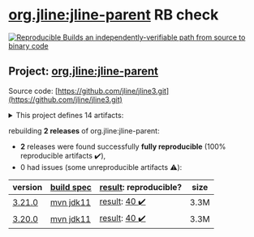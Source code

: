 [org.jline:jline-parent](https://search.maven.org/artifact/org.jline/jline-parent/) RB check
=======

[![Reproducible Builds](https://reproducible-builds.org/images/logos/rb.svg) an independently-verifiable path from source to binary code](https://reproducible-builds.org/)

## Project: [org.jline:jline-parent](https://search.maven.org/artifact/org.jline/jline-parent/)

Source code: [https://github.com/jline/jline3.git](https://github.com/jline/jline3.git)

<details><summary>This project defines 14 artifacts:</summary>

* [org.jline:jline](https://search.maven.org/artifact/org.jline/jline/)
* [org.jline:jline-builtins](https://search.maven.org/artifact/org.jline/jline-builtins/)
* [org.jline:jline-console](https://search.maven.org/artifact/org.jline/jline-console/)
* [org.jline:jline-demo](https://search.maven.org/artifact/org.jline/jline-demo/)
* [org.jline:jline-graal](https://search.maven.org/artifact/org.jline/jline-graal/)
* [org.jline:jline-groovy](https://search.maven.org/artifact/org.jline/jline-groovy/)
* [org.jline:jline-parent](https://search.maven.org/artifact/org.jline/jline-parent/)
* [org.jline:jline-reader](https://search.maven.org/artifact/org.jline/jline-reader/)
* [org.jline:jline-remote-ssh](https://search.maven.org/artifact/org.jline/jline-remote-ssh/)
* [org.jline:jline-remote-telnet](https://search.maven.org/artifact/org.jline/jline-remote-telnet/)
* [org.jline:jline-style](https://search.maven.org/artifact/org.jline/jline-style/)
* [org.jline:jline-terminal](https://search.maven.org/artifact/org.jline/jline-terminal/)
* [org.jline:jline-terminal-jansi](https://search.maven.org/artifact/org.jline/jline-terminal-jansi/)
* [org.jline:jline-terminal-jna](https://search.maven.org/artifact/org.jline/jline-terminal-jna/)
</details>

rebuilding **2 releases** of org.jline:jline-parent:
- **2** releases were found successfully **fully reproducible** (100% reproducible artifacts :heavy_check_mark:),
- 0 had issues (some unreproducible artifacts :warning:):

| version | [build spec](/BUILDSPEC.md) | [result](https://reproducible-builds.org/docs/jvm/): reproducible? | size |
| -- | --------- | ------ | -- |
| [3.21.0](https://search.maven.org/artifact/org.jline/jline-parent/3.21.0/pom) | [mvn jdk11](jline-3.21.0.buildspec) | [result](jline-parent-3.21.0.buildinfo): [40 :heavy_check_mark: ](jline-parent-3.21.0.buildcompare) | 3.3M |
| [3.20.0](https://search.maven.org/artifact/org.jline/jline-parent/3.20.0/pom) | [mvn jdk11](jline-3.20.0.buildspec) | [result](jline-parent-3.20.0.buildinfo): [40 :heavy_check_mark: ](jline-parent-3.20.0.buildcompare) | 3.3M |
